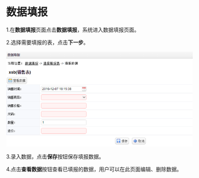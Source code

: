 # 数据填报

1.在**数据填报**页面点击**数据填报**，系统进入数据填报页面。

2.选择需要填报的表，点击**下一步**。

![数据填报图片](QQ图片20161207181614.png)

3.录入数据，点击**保存**按钮保存填报数据。



4.点击**查看数据**按钮查看已填报的数据，用户可以在此页面编辑、删除数据。